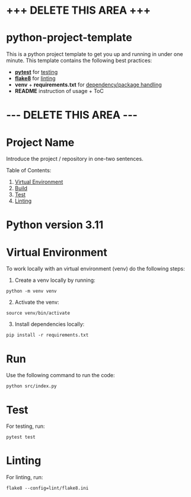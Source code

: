 # +++ DELETE THIS AREA +++
# python-project-template

This is a python project template to get you up and running in under one minute.
This template contains the following best practices:
- [**pytest**](https://docs.pytest.org/en/7.3.x/) for [testing](https://github.com/veilair/test-driven-development)
- [**flake8**](https://flake8.pycqa.org/en/latest/) for [linting](https://www.makeuseof.com/what-is-linting/)
- **venv** + **requirements.txt** for [dependency/package handling](https://docs.python.org/3/library/venv.html#:~:text=New%20in%20version%203.3.,installed%20in%20their%20site%20directories.)
- **README** instruction of usage + ToC


# --- DELETE THIS AREA ---
# Project Name
Introduce the project / repository in one-two sentences.

Table of Contents:
1. [Virtual Environment](#virtual-environment)<br/>
2. [Build](#build)<br/>
3. [Test](#test)<br/>
4. [Linting](#linting)<br/>

# Python version **3.11**

# Virtual Environment
To work locally with an virtual environment (venv) do the following steps:
1. Create a venv locally by running:
```
python -m venv venv
```
2. Activate the venv:
```
source venv/bin/activate
```
3. Install dependencies locally:
```
pip install -r requirements.txt
```

# Run
Use the following command to run the code:
```
python src/index.py
```

# Test
For testing, run:
```
pytest test
```

# Linting
For linting, run:
```
flake8 --config=lint/flake8.ini
```
